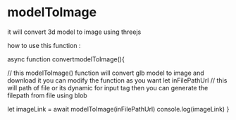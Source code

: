 # modelToImage
it will convert 3d model to image using threejs

how to use this function :

async function convertmodelToImage(){

  // this modelToImage() function will convert glb model to image and download it you can modify the function as you want
  let inFilePathUrl // this will path of file or its dynamic for input tag then you can generate the filepath from file using blob
  
  let imageLink = await modelToImage(inFilePathUrl)
  console.log(imageLink)
}


